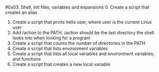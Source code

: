 #0x03. Shell, init files, variables and expansions
0. Create a script that creates an alias
1. Create a script that prints hello user, where user is the current Linux user
2. Add /action to the PATH. /action should be the last directory the shell looks into when looking for a program
3. Create a script that counts the number of directories in the PATH
4. Create a script that lists environment variables
5. Create a script that lists all local variables and environment variables, and functions
6. Create a script that creates a new local variable
